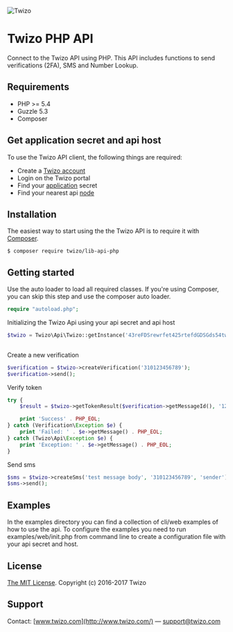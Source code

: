 ![Twizo](https://www.twizo.com/wp-content/themes/twizo/_/images/twizo-logo-0474ce6f.png) 


# Twizo PHP API #

Connect to the Twizo API using PHP. This API includes functions to send verifications (2FA), SMS and Number Lookup.

## Requirements ##
* PHP >= 5.4
* Guzzle 5.3
* Composer

## Get application secret and api host ##
To use the Twizo API client, the following things are required:

* Create a [Twizo account](https://register.twizo.com/)
* Login on the Twizo portal
* Find your [application](https://portal.twizo.com/applications/) secret
* Find your nearest api [node](https://www.twizo.com/developers/documentation/#introduction_api-url)

## Installation ##

The easiest way to start using the the Twizo API is to require it with [Composer](http://getcomposer.org/doc/00-intro.md).

	$ composer require twizo/lib-api-php

## Getting started ##

Use the auto loader to load all required classes. If you're using Composer, you can skip this step and use the composer auto loader.

```php
require "autoload.php";
```

Initializing the Twizo Api using your api secret and api host

```php
$twizo = Twizo\Api\Twizo::getInstance('43reFDSrewrfet425rtefdGDSGds54twegdsgHaFST2refwd', 'api-asia-01.twizo.com');
	
```

Create a new verification

```php
$verification = $twizo->createVerification('310123456789');
$verification->send();
```

Verify token

```php
try {
    $result = $twizo->getTokenResult($verification->getMessageId(), '12345');

    print 'Success' . PHP_EOL;
} catch (Verification\Exception $e) {
    print 'Failed: ' . $e->getMessage() . PHP_EOL;
} catch (Twizo\Api\Exception $e) {
    print 'Exception: ' . $e->getMessage() . PHP_EOL;
}
```

Send sms

```php
$sms = $twizo->createSms('test message body', '310123456789', 'sender');
$sms->send();
```

## Examples ##

In the examples directory you can find a collection of cli/web examples of how to use the api.
To configure the examples you need to run examples/web/init.php from command line to create a configuration file with your api secret and host.

## License ##
[The MIT License](https://opensource.org/licenses/mit-license.php).
Copyright (c) 2016-2017 Twizo

## Support ##
Contact: [www.twizo.com](http://www.twizo.com/) — support@twizo.com
